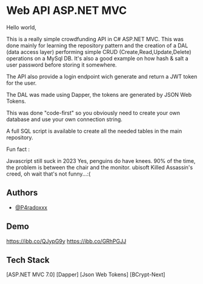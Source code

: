 
# Web API ASP.NET MVC

Hello world,

This is a really simple crowdfunding API in C# ASP.NET MVC. This was done mainly for learning the repository pattern and the creation of a  DAL (data access layer) performing simple CRUD (Create,Read,Update,Delete) operations on a MySql DB. It's also a good example on how hash & salt a user password before storing it somewhere.

The API also provide a login endpoint wich generate and return a JWT token for the user.


The DAL was made using Dapper, the tokens are generated by JSON Web Tokens.

This was done "code-first" so you obviously need to create your own database and use your own connection string.

A full SQL script is available to create all the needed tables in the main repository.



Fun fact : 

Javascript still suck in 2023
Yes, penguins do have knees.
90% of the time, the problem is between the chair and the monitor.
ubisoft Killed Assassin's creed, oh wait that's not funny...:(





## Authors

- [@P4radoxxx](https://github.com/P4radoxxx)


## Demo
https://ibb.co/QJypG9y
https://ibb.co/GRhPGJJ


## Tech Stack

[ASP.NET MVC 7.0]
[Dapper]
[Json Web Tokens]
[BCrypt-Next]

